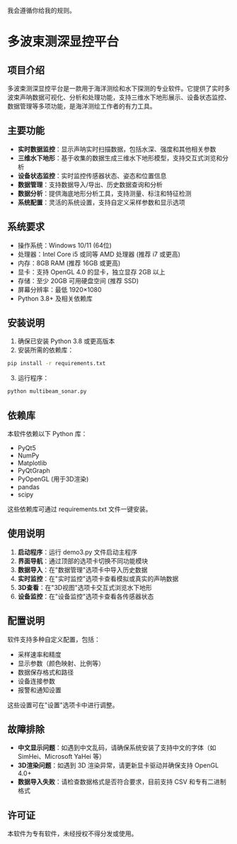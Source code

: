 我会遵循你给我的规则。

# 多波束测深显控平台

## 项目介绍

多波束测深显控平台是一款用于海洋测绘和水下探测的专业软件。它提供了实时多波束声呐数据可视化、分析和处理功能，支持三维水下地形展示、设备状态监控、数据管理等多项功能，是海洋测绘工作者的有力工具。

## 主要功能

- **实时数据监控**：显示声呐实时扫描数据，包括水深、强度和其他相关参数
- **三维水下地形**：基于收集的数据生成三维水下地形模型，支持交互式浏览和分析
- **设备状态监控**：实时监控传感器状态、姿态和位置信息
- **数据管理**：支持数据导入/导出、历史数据查询和分析
- **数据分析**：提供海底地形分析工具，支持测量、标注和特征检测
- **系统配置**：灵活的系统设置，支持自定义采样参数和显示选项

## 系统要求

- 操作系统：Windows 10/11 (64位)
- 处理器：Intel Core i5 或同等 AMD 处理器 (推荐 i7 或更高)
- 内存：8GB RAM (推荐 16GB 或更高)
- 显卡：支持 OpenGL 4.0 的显卡，独立显存 2GB 以上
- 存储：至少 20GB 可用硬盘空间 (推荐 SSD)
- 屏幕分辨率：最低 1920×1080
- Python 3.8+ 及相关依赖库

## 安装说明

1. 确保已安装 Python 3.8 或更高版本
2. 安装所需的依赖库：

```bash
pip install -r requirements.txt
```

3. 运行程序：

```bash
python multibeam_sonar.py
```

## 依赖库

本软件依赖以下 Python 库：

- PyQt5
- NumPy
- Matplotlib
- PyQtGraph
- PyOpenGL (用于3D渲染)
- pandas
- scipy

这些依赖库可通过 requirements.txt 文件一键安装。

## 使用说明

1. **启动程序**：运行 demo3.py 文件启动主程序
2. **界面导航**：通过顶部的选项卡切换不同功能模块
3. **数据导入**：在"数据管理"选项卡中导入历史数据
4. **实时监控**：在"实时监控"选项卡查看模拟或真实的声呐数据
5. **3D查看**：在"3D视图"选项卡交互式浏览水下地形
6. **设备监控**：在"设备监控"选项卡查看各传感器状态

## 配置说明

软件支持多种自定义配置，包括：

- 采样速率和精度
- 显示参数（颜色映射、比例等）
- 数据保存格式和路径
- 设备连接参数
- 报警和通知设置

这些设置可在"设置"选项卡中进行调整。

## 故障排除

- **中文显示问题**：如遇到中文乱码，请确保系统安装了支持中文的字体（如 SimHei、Microsoft YaHei 等）
- **3D渲染问题**：如遇到 3D 渲染异常，请更新显卡驱动并确保支持 OpenGL 4.0+
- **数据导入失败**：请检查数据格式是否符合要求，目前支持 CSV 和专有二进制格式

## 许可证

本软件为专有软件，未经授权不得分发或使用。

